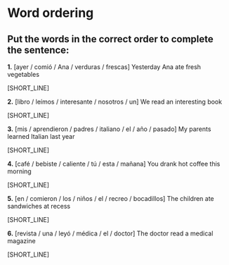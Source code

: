 # Word ordering

## Put the words in the correct order to complete the sentence:

**1.** [ayer / comió / Ana / verduras / frescas]
Yesterday Ana ate fresh vegetables

[SHORT_LINE]

**2.** [libro / leímos / interesante / nosotros / un]
We read an interesting book

[SHORT_LINE]

**3.** [mis / aprendieron / padres / italiano / el / año / pasado]
My parents learned Italian last year

[SHORT_LINE]

**4.** [café / bebiste / caliente / tú / esta / mañana]
You drank hot coffee this morning

[SHORT_LINE]

**5.** [en / comieron / los / niños / el / recreo / bocadillos]
The children ate sandwiches at recess

[SHORT_LINE]

**6.** [revista / una / leyó / médica / el / doctor]
The doctor read a medical magazine

[SHORT_LINE]